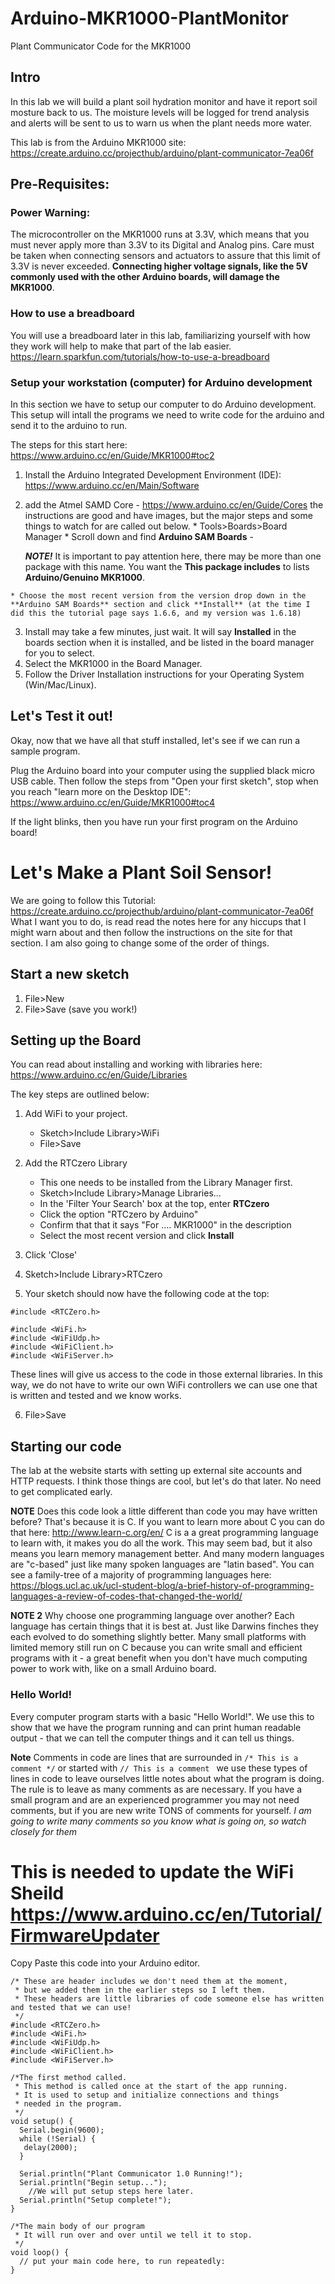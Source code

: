 # Arduino-MKR1000-PlantMonitor
Plant Communicator Code for the MKR1000

## Intro
In this lab we will build a plant soil hydration monitor and have it report soil mosture back to us.  The moisture levels will be logged for trend analysis and alerts will be sent to us to warn us when the plant needs more water.

This lab is from the Arduino MKR1000 site:
https://create.arduino.cc/projecthub/arduino/plant-communicator-7ea06f



## Pre-Requisites:

### Power Warning:
The microcontroller on the MKR1000 runs at 3.3V, which means that you must never apply more than 3.3V to its Digital and Analog pins. Care must be taken when connecting sensors and actuators to assure that this limit of 3.3V is never exceeded. **Connecting higher voltage signals, like the 5V commonly used with the other Arduino boards, will damage the MKR1000**.

### How to use a breadboard
You will use a breadboard later in this lab, familiarizing yourself with how they work will help to make that part of the lab easier. https://learn.sparkfun.com/tutorials/how-to-use-a-breadboard

### Setup your workstation (computer) for Arduino development

In this section we have to setup our computer to do Arduino development.  This setup will intall the programs we need to write code for the arduino and send it to the arduino to run.

The steps for this start here:
 https://www.arduino.cc/en/Guide/MKR1000#toc2

  1. Install the Arduino Integrated Development Environment (IDE): https://www.arduino.cc/en/Main/Software
  2. add the Atmel SAMD Core - https://www.arduino.cc/en/Guide/Cores the instructions are good and have images, but the major steps and some things to watch for are called out below.
    * Tools>Boards>Board Manager
    * Scroll down and find **Arduino SAM Boards** -

      ***NOTE!*** It is important to pay attention here, there may be more than one package with this name.  You want the **This package includes** to lists **Arduino/Genuino MKR1000**.

    * Choose the most recent version from the version drop down in the **Arduino SAM Boards** section and click **Install** (at the time I did this the tutorial page says 1.6.6, and my version was 1.6.18)
  3. Install may take a few minutes, just wait.  It will say **Installed** in the boards section when it is installed, and be listed in the board manager for you to select.
  4. Select the MKR1000 in the Board Manager.
  5. Follow the Driver Installation instructions for your Operating System (Win/Mac/Linux).

  ## Let's Test it out!

  Okay, now that we have all that stuff installed, let's see if we can run a sample program.

  Plug the Arduino board into your computer using the supplied black micro USB cable.
  Then follow the steps from "Open your first sketch", stop when you reach "learn more on the Desktop IDE": https://www.arduino.cc/en/Guide/MKR1000#toc4

  If the light blinks, then you have run your first program on the Arduino board!

# Let's Make a Plant Soil Sensor!

  We are going to follow this Tutorial: https://create.arduino.cc/projecthub/arduino/plant-communicator-7ea06f
  What I want you to do, is read read the notes here for any hiccups that I might warn about and then follow the instructions on the site for that section.  I am also going to change some of the order of things.

## Start a new sketch
  1. File>New
  2. File>Save (save you work!)

## Setting up the Board

You can read about installing and working with libraries here: https://www.arduino.cc/en/Guide/Libraries

The key steps are outlined below:

  1. Add WiFi to your project.
      * Sketch>Include Library>WiFi
      * File>Save

  2. Add the RTCzero Library
      * This one needs to be installed from the Library Manager first.
      * Sketch>Include Library>Manage Libraries...
      * In the 'Filter Your Search' box at the top, enter **RTCzero**
      * Click the option "RTCzero by Arduino"
      * Confirm that that it says "For .... MKR1000" in the description
      * Select the most recent version and click **Install**

  3.  Click 'Close'

  4. Sketch>Include Library>RTCzero

  5. Your sketch should now have the following code at the top:
  ```
  #include <RTCZero.h>

  #include <WiFi.h>
  #include <WiFiUdp.h>
  #include <WiFiClient.h>
  #include <WiFiServer.h>
  ```

  These lines will give us access to the code in those external libraries.
  In this way, we do not have to write our own WiFi controllers we can use one that is written and tested and we know works.

  6. File>Save

## Starting our code

The lab at the website starts with setting up external site accounts and HTTP requests.
I think those things are cool, but let's do that later.  No need to get complicated early.

**NOTE** Does this code look a little different than code you may have written before?
That's because it is C.  If you want to learn more about C you can do that here: http://www.learn-c.org/en/
C is a a great programming language to learn with, it makes you do all the work.
This may seem bad, but it also means you learn memory management better.  And many modern languages are "c-based" just like many spoken languages are "latin based".  You can see a family-tree of a majority of programming languages here: https://blogs.ucl.ac.uk/ucl-student-blog/a-brief-history-of-programming-languages-a-review-of-codes-that-changed-the-world/

**NOTE 2** Why choose one programming language over another?  Each language has certain things that it is best at.  Just like Darwins finches they each evolved to do something slightly better.  Many small platforms with limited memory still run on C because you can write small and efficient programs with it - a great benefit when you don't have much computing power to work with, like on a small Arduino board.

### Hello World!

Every computer program starts with a basic "Hello World!".  We use this to show that we have the program running and can print human readable output - that we can tell the computer things and it can tell us things.

**Note** Comments in code are lines that are surrounded in ```/* This is a comment */``` or started with ```// This is a comment ``` we use these types of lines in code to leave ourselves little notes about what the program is doing.  The rule is to leave as many comments as are necessary.  If you have a small program and are an experienced programmer you may not need comments, but if you are new write TONS of comments for yourself. *I am going to write many comments so you know what is going on, so watch closely for them*

# This is needed to update the WiFi Sheild https://www.arduino.cc/en/Tutorial/FirmwareUpdater

Copy Paste this code into your Arduino editor.
```
/* These are header includes we don't need them at the moment,
 * but we added them in the earlier steps so I left them.  
 * These headers are little libraries of code someone else has written and tested that we can use!
 */
#include <RTCZero.h>
#include <WiFi.h>
#include <WiFiUdp.h>
#include <WiFiClient.h>
#include <WiFiServer.h>

/*The first method called.
 * This method is called once at the start of the app running.
 * It is used to setup and initialize connections and things
 * needed in the program.
 */
void setup() {
  Serial.begin(9600);
  while (!Serial) {
   delay(2000);
  }

  Serial.println("Plant Communicator 1.0 Running!");
  Serial.println("Begin setup...");
    //We will put setup steps here later.
  Serial.println("Setup complete!");
}

/*The main body of our program
 * It will run over and over until we tell it to stop.
 */
void loop() {
  // put your main code here, to run repeatedly:
}
```
